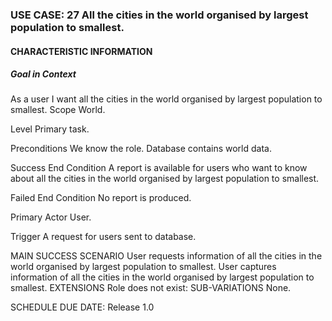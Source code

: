 ### USE CASE: 27 All the cities in the world organised by largest population to smallest.
#### CHARACTERISTIC INFORMATION
##### Goal in Context
As a user I want all the cities in the world organised by largest population to smallest.
Scope
World.

Level
Primary task.

Preconditions
We know the role. Database contains world data.

Success End Condition
A report is available for users who want to know about all the cities in the world organised by largest population to smallest.

Failed End Condition
No report is produced.

Primary Actor
User.

Trigger
A request for users sent to database.

MAIN SUCCESS SCENARIO
User requests information of all the cities in the world organised by largest population to smallest.
User captures information of all the cities in the world organised by largest population to smallest.
EXTENSIONS
Role does not exist:
SUB-VARIATIONS
None.

SCHEDULE
DUE DATE: Release 1.0